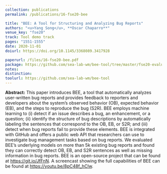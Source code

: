```yaml
---
collection: publications
permalink: /publications/16-fse20-bee

title: "BEE: A Tool for Structuring and Analyzing Bug Reports"
authors: "<u>Yang Song</u>, **Oscar Chaparro**"
venue_key: "fse20"
track: Tool demo track
pages: "1551-1555"
date: 2020-11-01
doiurl: https://doi.org/10.1145/3368089.3417928

paperurl: /files/16-fse20-bee.pdf
package: https://github.com/sea-lab-wm/bee-tool/tree/master/fse20-evaluation
notes: 
distinction: 
toolurl: https://github.com/sea-lab-wm/bee-tool
---
```


**Abstract:** This paper introduces BEE, a tool that automatically analyzes user-written bug reports and provides feedback to reporters and developers about the system’s observed behavior (OB), expected behavior (EB), and the steps to reproduce the bug (S2R). BEE employs machine learning to (i) detect if an issue describes a bug, an enhancement, or a question; (ii) identify the structure of bug descriptions by automatically labeling the sentences that correspond to the OB, EB, or S2R; and (iii) detect when bug reports fail to provide these elements. BEE is integrated with GitHub and offers a public web API that researchers can use to investigate bug management tasks based on bug reports. We evaluated BEE’s underlying models on more than 5k existing bug reports and found they can correctly detect OB, EB, and S2R sentences as well as missing information in bug reports. BEE is an open-source project that can be found at https://git.io/JfFnN. A screencast showing the full capabilities of BEE can be found at https://youtu.be/8pC48f_hClw.